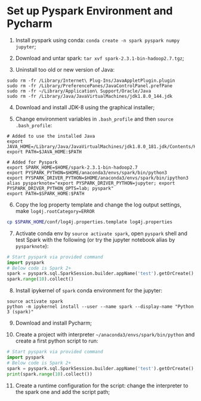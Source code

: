 # Set up Pyspark Environment and Pycharm

1. Install pyspark using conda: `conda create -n spark pyspark numpy jupyter`;

2. Download and untar spark: `tar xvf spark-2.3.1-bin-hadoop2.7.tgz`;

3. Uninstall too old or new version of Java:

```shell
sudo rm -fr /Library/Internet\ Plug-Ins/JavaAppletPlugin.plugin
sudo rm -fr /Library/PreferencePanes/JavaControlPanel.prefPane
sudo rm -fr ~/Library/Application\ Support/Oracle/Java
sudo rm -fr /Library/Java/JavaVirtualMachines/jdk1.8.0_144.jdk
```

4. Download and install JDK-8 using the graphical installer;

5. Change environment variables in `.bash_profile` and then `source .bash_profile`:

```shell
# Added to use the installed Java
export JAVA_HOME=/Library/Java/JavaVirtualMachines/jdk1.8.0_181.jdk/Contents/Home/
export PATH=$JAVA_HOME:$PATH

# Added for Pyspark
export SPARK_HOME=$HOME/spark-2.3.1-bin-hadoop2.7
export PYSPARK_PYTHON=$HOME/anaconda3/envs/spark/bin/python3
export PYSPARK_DRIVER_PYTHON=$HOME/anaconda3/envs/spark/bin/ipython3
alias pysparknote="export PYSPARK_DRIVER_PYTHON=jupyter; export PYSPARK_DRIVER_PYTHON_OPTS=lab; pyspark"
export PATH=$SPARK_HOME:$PATH
```

6. Copy the log property template and change the log output settings, make `log4j.rootCategory=ERROR`

```bash
cp $SPARK_HOME/conf/log4j.properties.template log4j.properties
```

7. Activate conda env by `source activate spark`, open `pyspark` shell and test Spark with the following (or try the jupyter notebook alias by `pysparknote`):

```python
# Start pyspark via provided command
import pyspark
# Below code is Spark 2+
spark = pyspark.sql.SparkSession.builder.appName('test').getOrCreate()
spark.range(10).collect()
```

8. Install ipykernel of `spark` conda environment for the jupyter:

```shell
source activate spark
python -m ipykernel install --user --name spark --display-name "Python 3 (spark)"
```

9. Download and install Pycharm;

10. Create a project with interpreter `~/anaconda3/envs/spark/bin/python` and create a first python script to run:

```python
# Start pyspark via provided command
import pyspark
# Below code is Spark 2+
spark = pyspark.sql.SparkSession.builder.appName('test').getOrCreate()
print(spark.range(10).collect())
```

11. Create a runtime configuration for the script: change the interpreter to the spark one and add the script path;